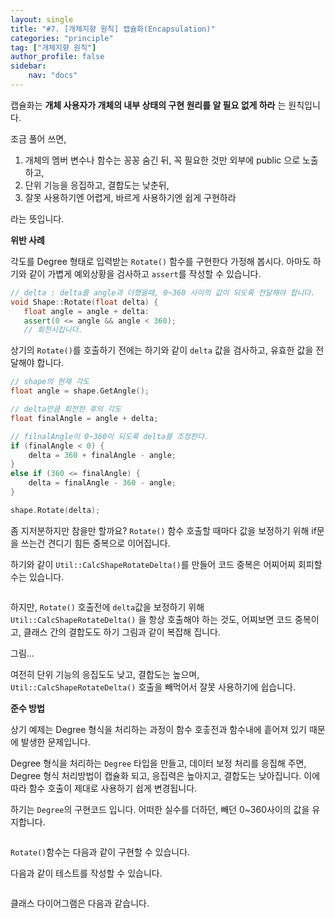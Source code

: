 ```yaml
---
layout: single
title: "#7. [개체지향 원칙] 캡슐화(Encapsulation)"
categories: "principle"
tag: ["개체지향 원칙"]
author_profile: false
sidebar: 
    nav: "docs"
---
```


캡슐화는 **개체 사용자가 개체의 내부 상태의 구현 원리를 알 필요 없게 하라** 는 원칙입니다.

조금 풀어 쓰면,

1. 개체의 멤버 변수나 함수는 꽁꽁 숨긴 뒤, 꼭 필요한 것만 외부에 public 으로 노출하고,
2. 단위 기능을 응집하고, 결합도는 낮춘뒤,
3. 잘못 사용하기엔 어렵게, 바르게 사용하기엔 쉽게 구현하라

라는 뜻입니다. 

**위반 사례**

각도를 Degree 형태로 입력받는 `Rotate()` 함수를 구현한다 가정해 봅시다. 아마도 하기와 같이 가볍게 예외상황을 검사하고 `assert`를 작성할 수 있습니다.

```cpp
// delta : delta를 angle과 더했을때, 0~360 사이의 값이 되도록 전달해야 합니다.
void Shape::Rotate(float delta) {
   float angle = angle + delta:
   assert(0 <= angle && angle < 360);
   // 회전시킵니다.
```

상기의 `Rotate()`를 호출하기 전에는 하기와 같이 `delta` 값을 검사하고, 유효한 값을 전달해야 합니다.

```cpp
// shape의 현재 각도
float angle = shape.GetAngle();

// delta만큼 회전한 후의 각도
float finalAngle = angle + delta;

// filnalAngle이 0~360이 되도록 delta를 조정한다.
if (finalAngle < 0) {
    delta = 360 + finalAngle - angle;
}
else if (360 <= finalAngle) {
    delta = finalAngle - 360 - angle;
}

shape.Rotate(delta);
```

좀 지저분하지만 참을만 할까요? `Rotate()` 함수 호출할 때마다 값을 보정하기 위해 if문을 쓰는건 견디기 힘든 중복으로 이어집니다.

하기와 같이 `Util::CalcShapeRotateDelta()`를 만들어 코드 중복은 어찌어찌 회피할 수는 있습니다.

```cpp

```

하지만, `Rotate()` 호출전에 `delta`값을 보정하기 위해 `Util::CalcShapeRotateDelta()` 을 항상 호출해야 하는 것도, 어찌보면 코드 중복이고, 클래스 간의 결합도도 하기 그림과 같이 복잡해 집니다.

그림...

여전히 단위 기능의 응집도도 낮고, 결합도는 높으며, `Util::CalcShapeRotateDelta()` 호출을 빼먹어서 잘못 사용하기에 쉽습니다.

**준수 방법**

상기 예제는 Degree 형식을 처리하는 과정이 함수 호춯전과 함수내에 흩어져 있기 때문에 발생한 문제입니다.

Degree 형식을 처리하는 `Degree` 타입을 만들고, 데이터 보정 처리를 응집해 주면, Degree 형식 처리방법이 캡슐화 되고, 응집력은 높아지고, 결합도는 낮아집니다. 이에 따라 함수 호출이 제대로 사용하기 쉽게 변경됩니다.

하기는 `Degree`의 구현코드 입니다. 어떠한 실수를 더하던, 빼던 0~360사이의 값을 유지합니다.

```cpp
```

`Rotate()`함수는 다음과 같이 구현할 수 있습니다.

다음과 같이 테스트를 작성할 수 있습니다.

```cpp
```

클래스 다이어그램은 다음과 같습니다.


